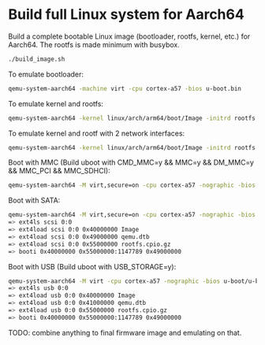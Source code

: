 # Build full Linux system for Aarch64

Build a complete bootable Linux image (bootloader, rootfs, kernel, etc.) for Aarch64. The rootfs is made minimum with busybox.

```bash
./build_image.sh
```

To emulate bootloader:

```bash
qemu-system-aarch64 -machine virt -cpu cortex-a57 -bios u-boot.bin
```

To emulate kernel and rootfs:

```bash
qemu-system-aarch64 -kernel linux/arch/arm64/boot/Image -initrd rootfs.cpio.gz -machine virt -cpu cortex-a53 -m 1G -nographic -append "root=/dev/mem"
```

To emulate kernel and rootf with 2 network interfaces:

```bash
qemu-system-aarch64 -kernel linux/arch/arm64/boot/Image -initrd rootfs.cpio.gz -machine virt -cpu cortex-a53 -m 1G -nographic -append "root=/dev/mem" -netdev user,id=mynet0,hostfwd=tcp::8080-:80 -device e1000,netdev=mynet0 -net nic,macaddr=52:54:aa:12:35:02,model=virtio
```

Boot with MMC (Build uboot with CMD_MMC=y && MMC=y && DM_MMC=y && MMC_PCI && MMC_SDHCI):

```bash
qemu-system-aarch64 -M virt,secure=on -cpu cortex-a57 -nographic -bios flash.bin -m 2048 -d int -device sdhci-pci,sd-spec-version=3 -drive if=none,file=emmc.img,format=raw,id=MMC1 -device sd-card,drive=MMC1
```

Boot with SATA:

```bash
qemu-system-aarch64 -M virt,secure=on -cpu cortex-a57 -nographic -bios u-boot/u-boot.bin -m 2048 -drive if=none,file=disk.img,id=mydisk -device ich9-ahci,id=ahci -device ide-drive,drive=mydisk,bus=ahci.0
=> ext4ls scsi 0:0
=> ext4load scsi 0:0 0x40000000 Image
=> ext4load scsi 0:0 0x49000000 qemu.dtb
=> ext4load scsi 0:0 0x55000000 rootfs.cpio.gz
=> booti 0x40000000 0x55000000:1147789 0x49000000
```

Boot with USB (Build uboot with USB_STORAGE=y):

```bash
qemu-system-aarch64 -M virt -cpu cortex-a57 -nographic -bios u-boot/u-boot.bin -m 2048 -device usb-ehci,id=ehci -drive if=none,file=boot.img,id=image,format=raw -device usb-storage,bus=ehci.0,drive=image
=> ext4ls usb 0:0
=> ext4load usb 0:0 0x40000000 Image
=> ext4load usb 0:0 0x41000000 qemu.dtb
=> ext4load usb 0:0 0x55000000 rootfs.cpio.gz
=> booti 0x40000000 0x55000000:1147789 0x49000000
```

TODO: combine anything to final firmware image and emulating on that.
